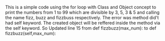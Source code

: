 This is a simple code using the for loop with Class and Object concept to print the numbers from 1 to 99 which are divisible by 3, 5, 3 & 5 and calling the name fizz, buzz and fizzbuss respectively.
The error was method did't had self keyword. The created object will be reffered inside the method via the self keyword.
So Updated line 15 from def fizzbuzz(max_num): to def fizzbuzz(self,max_num):